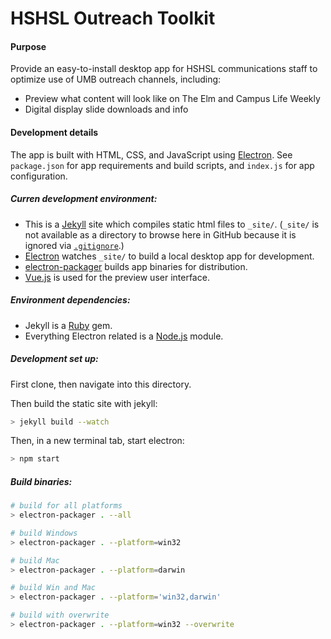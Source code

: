 # HSHSL Outreach Toolkit


#### Purpose
Provide an easy-to-install desktop app for HSHSL communications staff to optimize use of UMB outreach channels, including:
- Preview what content will look like on The Elm and Campus Life Weekly
- Digital display slide downloads and info


#### Development details
The app is built with HTML, CSS, and JavaScript using [Electron](http://electron.atom.io). See `package.json` for app requirements and build scripts, and `index.js` for app configuration.

##### Curren development environment:

- This is a [Jekyll](https://jekyllrb.com) site which compiles static html files to `_site/`. (`_site/` is not available as a directory to browse here in GitHub because it is ignored via [`.gitignore`](https://github.com/hshsl-training/electron-hshsl-outreach-toolkit/blob/master/.gitignore).)
- [Electron](https://electron.atom.io) watches `_site/` to build a local desktop app for development.
- [electron-packager](https://www.npmjs.com/package/electron-packager) builds app binaries for distribution.
- [Vue.js](https://vuejs.org) is used for the preview user interface.


##### Environment dependencies:

- Jekyll is a [Ruby](https://www.ruby-lang.org/en/) gem.
- Everything Electron related is a [Node.js](https://nodejs.org) module.

##### Development set up:

First clone, then navigate into this directory.

Then build the static site with jekyll:
``` bash
> jekyll build --watch
```

Then, in a new terminal tab, start electron:
``` bash
> npm start
```

##### Build binaries:

```bash
# build for all platforms
> electron-packager . --all

# build Windows
> electron-packager . --platform=win32

# build Mac
> electron-packager . --platform=darwin

# build Win and Mac
> electron-packager . --platform='win32,darwin'

# build with overwrite
> electron-packager . --platform=win32 --overwrite

```
